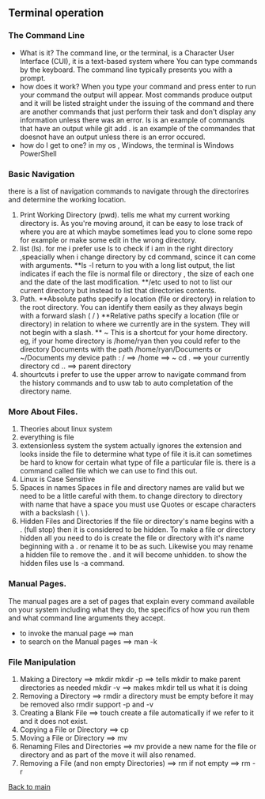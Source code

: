 ## **Terminal operation**
###   The Command Line
- What is it?
The command line, or the terminal, is a Character User Interface (CUI), it is a text-based system where You can type commands by the keyboard.
The command line typically presents you with a prompt. 
- how does it work?
When you type your command and press enter to run your command the output will appear. Most commands produce output and it will be listed straight under the issuing of the command and there are another commands that  just perform their task and don't display any information unless there was an error. ls is an example of commands that have an output while git add . is an example of the commandes that doesnot have an output unless there is an error occured.
- how do I get to one?
in my os , Windows, the terminal is Windows PowerShell

### Basic Navigation
there is a list of navigation commands to navigate through the directorires and determine the working location.
1. Print Working Directory (pwd).
 tells me what my current working directory is. As you're moving around, it can be easy to lose track of where you are at which maybe sometimes lead you to clone some repo for example or make some edit in the wrong directory.
2. list (ls).
 for me i prefer use ls to check if i am in the right directory ,speacially when i change directory by cd command, scince it can come with arguments.
 **ls -l return to you with a long list output, the list indicates if each the file is normal file or directory , the size of each one and the date of the last modification.
**/etc used to not to list our current directory but instead to list that directories contents.
3. Path.
**Absolute paths specify a location (file or directory) in relation to the root directory. You can identify them easily as they always begin with a forward slash ( / )
**Relative paths specify a location (file or directory) in relation to where we currently are in the system. They will not begin with a slash.
** ~ This is a shortcut for your home directory. eg, if your home directory is /home/ryan then you could refer to the directory Documents with the path /home/ryan/Documents or ~/Documents
 my device path : / ==> /home ==>  ~
 cd . ==> your currently directory
 cd .. ==> parent directory
4. shourtcuts 
i prefer to use the upper arrow to navigate command from the history commands and to usw tab to auto completation of the directory name.

### More About Files.
1. Theories about linux system 
2. everything is file
3. extensionless system
the system actually ignores the extension and looks inside the file to determine what type of file it is.it can sometimes be hard to know for certain what type of file a particular file is. there is a command called file which we can use to find this out.
3. Linux is Case Sensitive
4. Spaces in names
Spaces in file and directory names are valid but we need to be a little careful with them. to change directory to directory with name that have a space you must use Quotes or escape characters with a backslash ( \ ).
4. Hidden Files and Directories
If the file or directory's name begins with a . (full stop) then it is considered to be hidden.
To make a file or directory hidden all you need to do is create the file or directory with it's name beginning with a . or rename it to be as such. Likewise you may rename a hidden file to remove the . and it will become unhidden.
to show the hidden files use ls -a command.

### Manual Pages.
The manual pages are a set of pages that explain every command available on your system including what they do, the specifics of how you run them and what command line arguments they accept.
- to  invoke the manual page ==>  man
- to search on the Manual pages ==> man -k <search>

### File Manipulation
1. Making a Directory ==> mkdir
 mkdir -p ==> tells mkdir to make parent directories as needed
 mkdir -v ==> makes mkdir tell us what it is doing
2. Removing a Directory ==> rmdir 
a directory must be empty before it may be removed 
also rmdir support -p and -v
3. Creating a Blank File ==> touch
create a file automatically if we refer to it and it does not exist. 
4. Copying a File or Directory ==> cp
5. Moving a File or Directory ==>  mv 
6. Renaming Files and Directories ==> mv
provide a new name for the file or directory and as part of the move it will also renamed.
7. Removing a File (and non empty Directories) ==> rm 
if not empty ==> rm -r

[Back to main](./README.md)